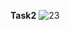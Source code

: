 <b>Task2</b>
![23](https://user-images.githubusercontent.com/85821857/124394950-4a3f3580-dd0a-11eb-845b-91d20706f1af.png)
